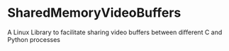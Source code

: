 # SharedMemoryVideoBuffers
A Linux Library to facilitate sharing video buffers between different C and Python processes

